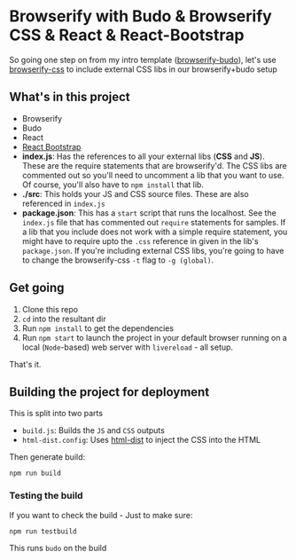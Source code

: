 # Browserify with Budo & Browserify CSS & React & React-Bootstrap
So going one step on from my intro template ([browserify-budo](https://github.com/peterbarraud/rapo-browserify-budo)), let's use [browserify-css](https://github.com/cheton/browserify-css) to include external CSS libs in our browserify+budo setup

## What's in this project
* Browserify
* Budo
* React
* [React Bootstrap](https://react-bootstrap.github.io)
* **index.js**: Has the references to all your external libs (**CSS** and **JS**). These are the require statements that are browserify'd. The CSS libs are commented out so you'll need to uncomment a lib that you want to use. Of course, you'll also have to `npm install` that lib.
* **./src**: This holds your JS and CSS source files. These are also referenced in `index.js`
* **package.json**: This has a `start` script that runs the localhost. See the `index.js` file that has commented out `require` statements for samples. If a lib that you include does not work with a simple require statement, you might have to require upto the `.css` reference in given in the lib's `package.json`. If you're including external CSS libs, you're going to have to change the browserify-css `-t` flag to `-g (global)`.

## Get going
1. Clone this repo
2. `cd` into the resultant dir
3. Run `npm install` to get the dependencies
4. Run `npm start` to launch the project in your default browser running on a local (`Node`-based) web server with `livereload` - all setup.

That's it.

## Building the project for deployment
This is split into two parts
* `build.js`: Builds the `JS` and `CSS` outputs
* `html-dist.config`: Uses [html-dist](https://www.npmjs.com/package/html-dist) to inject the CSS into the HTML

Then generate build:
```
npm run build
```
### Testing the build
If you want to check the build - Just to make sure:
```
npm run testbuild
```
This runs `budo` on the build